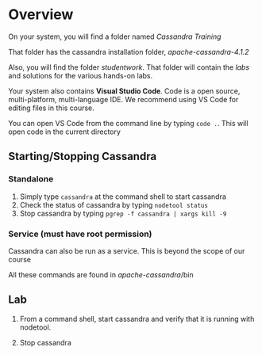 # Overview
On your system, you will find a folder named *Cassandra Training*

That folder has the cassandra installation folder, *apache-cassandra-4.1.2*

Also, you will find the folder *studentwork*. That folder will contain the *labs* and solutions for the various hands-on labs.

Your system also contains **Visual Studio Code**.  Code is a open source, multi-platform, multi-language IDE. We recommend using VS Code for editing files in this course.

You can open VS Code from the command line by typing ```code .```.  This will open code in the current directory

## Starting/Stopping Cassandra 
### Standalone
1. Simply type ```cassandra``` at the command shell to start cassandra
2. Check the status of cassandra by typing ```nodetool status```
3. Stop cassandra by typing ```pgrep -f cassandra | xargs kill -9```

### Service (must have root permission)
Cassandra can also be run as a service.  This is beyond the scope of our course

All these commands are found in *apache-cassandra*/bin

## Lab

1. From a command shell, start cassandra and verify that it is running with nodetool.

1. Stop cassandra



